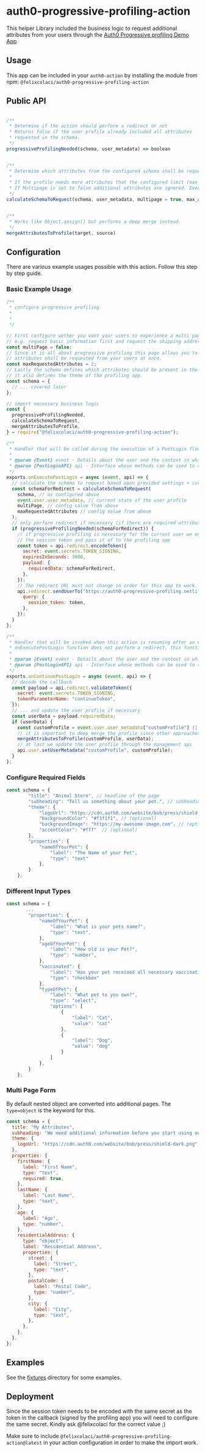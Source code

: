 # auth0-progressive-profiling-action

This helper Library included the business logic to request additional attributes from your users through the [Auth0 Progressive profiling Demo App](https://github.com/felixcolaci/auth0-progressive-profiling)

## Usage

This app can be included in your `auth0-action` by installing the module from npm: `@felixcolaci/auth0-progressive-profiling-action`

## Public API

```js

/**
 * Determine if the action should perform a redirect or not
 * Returns false if the user profile already included all attributes
 * requested in the schema.
 */
progressiveProfilingNeeded(schema, user_metadata) => boolean


/**
 * Determine which attributes from the configured schema shall be requested.
 *
 * If the profile needs more attributes that the configured limit (max_attributes_per_page) the remaining fields are ommited.
 * If Multipage is set to false additional attributes are ignored. Even if the attribute limit would allow for addidiotnal attribtues.
 */
calculateSchemaToRequest(schema, user_metadata, multipage = true, max_attributes_per_page = 10) => schema


/**
 * Works like Object.assign() but performs a deep merge instead.
 */
mergeAttributesToProfile(target, source)

```

## Configuration

There are various example usages possible with this action. Follow this step by step guide.

### Basic Example Usage

```js
/**
 * configure progressive profiling
 *
 *
 */

// First configure wether you want your users to experience a multi page form workflow or not.
// e.g. request basic information first and request the shipping address on the second page
const multiPage = false;
// Since it is all about progressive profiling this page allows you to specify how many
// attributes shall be requested from your users at once.
const maxRequestedAttributes = 2;
// Lastly the schema defines which attributes should be present in the user profile
// it also defines the theme of the profiling app.
const schema = {
  // ... covered later
};

// import necessary business logic
const {
  progressiveProfilingNeeded,
  calculateSchemaToRequest,
  mergeAttributesToProfile,
} = require("@felixcolaci/auth0-progressive-profiling-action");

/**
 * Handler that will be called during the execution of a PostLogin flow.
 *
 * @param {Event} event - Details about the user and the context in which they are logging in.
 * @param {PostLoginAPI} api - Interface whose methods can be used to change the behavior of the login.
 */
exports.onExecutePostLogin = async (event, api) => {
  // calculate the schema to request based upon provided settings + current user profile
  const schemaForRedirect = calculateSchemaToRequest(
    schema, // as configured above
    event.user.user_metadata, // current state of the user profile
    multiPage, // config value from above
    maxRequestedAttributes // config value from above
  );
  // only perform redirect if necessary (if there are required attributes missing in the user profile)
  if (progressiveProfilingNeeded(schemaForRedirect)) {
    // if progressive profiling is necessary for the current user we encode the required data into
    // the session token and pass it of to the profiling app
    const token = api.redirect.encodeToken({
      secret: event.secrets.TOKEN_SIGNING,
      expiresInSeconds: 3600,
      payload: {
        requiredData: schemaForRedirect,
      },
    });
    // The redirect URL must not change in order for this app to work.
    api.redirect.sendUserTo("https://auth0-progressive-profiling.netlify.app", {
      query: {
        session_token: token,
      },
    });
  }
};

/**
 * Handler that will be invoked when this action is resuming after an external redirect. If your
 * onExecutePostLogin function does not perform a redirect, this function can be safely ignored.
 *
 * @param {Event} event - Details about the user and the context in which they are logging in.
 * @param {PostLoginAPI} api - Interface whose methods can be used to change the behavior of the login.
 */
exports.onContinuePostLogin = async (event, api) => {
  // decode the callback
  const payload = api.redirect.validateToken({
    secret: event.secrets.TOKEN_SIGNING,
    tokenParameterName: "continueToken",
  });
  // ... and update the user profile if necessary
  const userData = payload.requiredData;
  if (userData) {
    const customProfile = event.user.user_metadata["customProfile"] || {};
    // it is important to deep merge the profile since other approaches would overwrite existing data
    mergeAttributesToProfile(customProfile, userData);
    // at last we update the user profile through the management api
    api.user.setUserMetadata("customProfile", customProfile);
  }
};
```

### Configure Required Fields

```js
const schema = {
        "title": "Animal Store", // headline of the page
        "subheading": "Tell us something about your pet.", // subheading of the page (optional)
        "theme": {
            "logoUrl": "https://cdn.auth0.com/website/bob/press/shield-dark.png", // logo url (optional)
            "backgroundColor": "#f1f1f1", // (optional)
            "backgroundImage": "https://my-awesome-image.com", // (optional)
            "accentColor": "#fff"  // (optional)
        },
        "properties": {
            "nameOfYourPet": {
                "label": "The Name of your Pet",
                "type": "text"
            },
        }
    };

```

### Different Input Types

```js
const schema = {
       ...
        "properties": {
            "nameOfYourPet": {
                "label": "What is your pets name?",
                "type": "text",
            },
            "ageOfYourPet": {
                "label": "How old is your Pet?",
                "type": "number",
            },
            "vaccinated": {
                "label": "Has your pet received all necessary vaccinations?"
                "type": "checkbox"
            },
            "typeOfPet": {
                "label": "What pet to you own?",
                "type": "select",
                "options": [
                    {
                        "label": "Cat",
                        "value": "cat"
                    },
                    {
                        "label": "Dog",
                        "value": "dog"
                    }
                ]
            },
        }
    };

```

### Multi Page Form

By default nested object are converted into additional pages. The `type=object` is the keyword for this.

```js
const schema = {
  title: "My Attributes",
  subheading: "We need additional information before you start using our service.",
  theme: {
    logoUrl: "https://cdn.auth0.com/website/bob/press/shield-dark.png",
  },
  properties: {
    firstName: {
      label: "First Name",
      type: "text",
      required: true,
    },
    lastName: {
      label: "Last Name",
      type: "text",
    },
    age: {
      label: "Age",
      type: "number",
    },
    residentialAddress: {
      type: "object",
      label: "Residential Address",
      properties: {
        street: {
          label: "Street",
          type: "text",
        },
        postalCode: {
          label: "Postal Code",
          type: "number",
        },
        city: {
          label: "City",
          type: "text",
        },
      },
    },
  },
};
```

## Examples

See the [fixtures](https://github.com/felixcolaci/auth0-progressive-profiling-action/tree/main/fixtures/schemas) directory for some examples.

## Deployment

Since the session token needs to be encoded with the same secret as the token in the callback (signed by the profiling app) you will need to configure the same secret. Kindly ask @felixcolaci for the correct value ;)

Make sure to include `@felixcolaci/auth0-progressive-profiling-action@latest` in your action configuration in order to make the import work.
